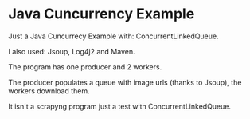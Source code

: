 # Java Cuncurrency Example
Just a Java Cuncurrecy Example with: ConcurrentLinkedQueue.

I also used: Jsoup, Log4j2 and Maven.

The program has one producer and 2 workers.

The producer populates a queue with image urls (thanks to Jsoup), the workers download them.

It isn't a scrapyng program just a test with ConcurrentLinkedQueue.
